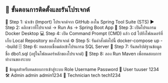 ## 🚀 ขั้นตอนการติดตั้งและรันโปรเจกต์ <br>
🔧 Step 1: นำเข้า (Import) โปรเจกต์จาก GitHub ลงใน Spring Tool Suite (STS)
▶️ Step 2: คลิกขวาที่โปรเจกต์ → Run As → Spring Boot App
🐳 Step 3: เปิดโปรแกรม Docker Desktop
💻 Step 4: เปิด Command Prompt (CMD) แล้ว cd ไปยังโฟลเดอร์ที่เก็บ Local Repository ของโปรเจกต์
⚙️ Step 5: รันคำสั่งต่อไปนี้
docker-compose up --build
🗄️ Step 6: ทดสอบเชื่อมต่อเข้าโปรแกรม SQL Server
📂 Step 7: รันสคริปต์ฐานข้อมูลชื่อ dbo1.sql (อยู่ในโฟลเดอร์หลักของโปรเจกต์)
🧩 Step 8: ลอง Run Maven เพื่อทดสอบการทำงานของระบบ
<br>

🧪 ข้อมูลสำหรับทดสอบการเข้าสู่ระบบ
Role	            Username	          Password
👤 User	          tuuser	            1234
🛠️ Admin    	    admin	              admin1234
🔧 Technician	    tech	              tech1234
